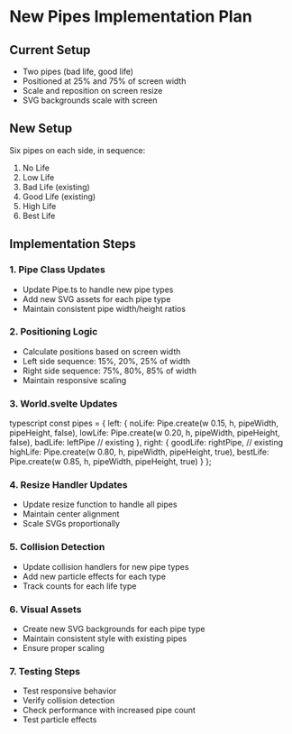 # New Pipes Implementation Plan

## Current Setup
- Two pipes (bad life, good life)
- Positioned at 25% and 75% of screen width
- Scale and reposition on screen resize
- SVG backgrounds scale with screen

## New Setup
Six pipes on each side, in sequence:
1. No Life
2. Low Life
3. Bad Life (existing)
4. Good Life (existing)
5. High Life
6. Best Life

## Implementation Steps

### 1. Pipe Class Updates
- Update Pipe.ts to handle new pipe types
- Add new SVG assets for each pipe type
- Maintain consistent pipe width/height ratios

### 2. Positioning Logic
- Calculate positions based on screen width
- Left side sequence: 15%, 20%, 25% of width
- Right side sequence: 75%, 80%, 85% of width
- Maintain responsive scaling

### 3. World.svelte Updates
typescript
const pipes = {
left: {
noLife: Pipe.create(w 0.15, h, pipeWidth, pipeHeight, false),
lowLife: Pipe.create(w 0.20, h, pipeWidth, pipeHeight, false),
badLife: leftPipe // existing
},
right: {
goodLife: rightPipe, // existing
highLife: Pipe.create(w 0.80, h, pipeWidth, pipeHeight, true),
bestLife: Pipe.create(w 0.85, h, pipeWidth, pipeHeight, true)
}
};

### 4. Resize Handler Updates
- Update resize function to handle all pipes
- Maintain center alignment
- Scale SVGs proportionally

### 5. Collision Detection
- Update collision handlers for new pipe types
- Add new particle effects for each type
- Track counts for each life type

### 6. Visual Assets
- Create new SVG backgrounds for each pipe type
- Maintain consistent style with existing pipes
- Ensure proper scaling

### 7. Testing Steps
- Test responsive behavior
- Verify collision detection
- Check performance with increased pipe count
- Test particle effects
